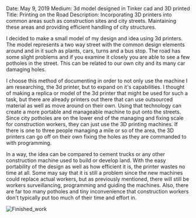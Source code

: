 
Date: May 9, 2019
Medium: 3d model designed in Tinker cad and 3D printed
Title: Printing on the Road
Description: Incorporating 3D printers into common areas such as construction sites and city streets. Maintaining these areas and providing efficient handling of city structures.


I decided to make a small model of my design and idea using 3d printers. The model represents a two way street with the common design elements around and in it such as plants, cars, turns and a bus stop. The road has some slight problems and if you examine it closely you are able to see a few potholes in the street. This can be related to our own city and its many car damaging holes.

I choose this method of documenting in order to not only use the machine I am researching, the 3d printer, but to expand on it's capabilities. I thought of making a replica or model of the 3d printer that might be used for such a task, but there are already printers out there that can use outsourced material as well as move around on their own. Using that technology can create a more portable and manageable machine to put onto the streets. Since city potholes are on the lower end of the managing and fixing scale for construction workers, they can just use the 3D printing machines. If there is one to three people managing a mile or so of the area, the 3D printers can go off on their own fixing the holes as they are commanded to with programming.

In a way, the idea can be compared to cement trucks or any other construction machine used to build or develop land. With the easy portability of the design as well as how efficient it is, the printer wastes no time at all. Some may say that it is still a problem since the new machines could replace actual workers, but as previously mentioned, there will still be workers surveillancing, programming and guiding the machines. Also, there are far too many potholes and tiny inconvenience that construction workers don't typically put too much of their time and effort in.

![Finished_work](final2.png)
